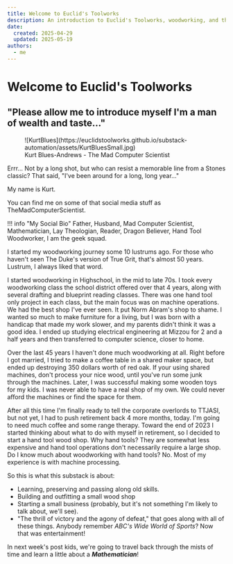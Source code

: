```yaml
---
title: Welcome to Euclid's Toolworks
description: An introduction to Euclid's Toolworks, woodworking, and the author.
date:
  created: 2025-04-29
  updated: 2025-05-19
authors:
  - me
---
```


# Welcome to Euclid's Toolworks

## **"Please allow me to introduce myself I'm a man of wealth and taste..."**

<figure markdown="span">
  ![KurtBlues](https://euclidstoolworks.github.io/substack-automation/assets/KurtBluesSmall.jpg)
  <figcaption>Kurt Blues-Andrews - The Mad Computer Scientist</figcaption>
</figure>

Errr... Not by a long shot, but who can resist a memorable line from a Stones classic? That said, "I've been around for a long, long year..."

My name is Kurt.

You can find me on some of that social media stuff as TheMadComputerScientist.

!!! info "My Social Bio"
    Father, Husband, Mad Computer Scientist, Mathematician, Lay Theologian, Reader, Dragon Believer, Hand Tool Woodworker, I am the geek squad.

I started my woodworking journey some 10 lustrums ago. For those who haven't seen The Duke's version of True Grit, that's almost 50 years. Lustrum, I always liked that word.

I started woodworking in Highschool, in the mid to late 70s.  I took every woodworking class the school district offered over that 4 years, along with several drafting and blueprint reading classes.  There was one hand tool only project in each class, but the main focus was on machine operations. We had the best shop I've ever seen. It put Norm Abram's shop to shame.  I wanted so much to make furniture for a living, but I was born with a handicap that made my work slower, and my parents didn't think it was a good idea. I ended up studying electrical engineering at Mizzou for 2 and a half years and then transferred to computer science, closer to home. 

Over the last 45 years I haven't done much woodworking at all. Right before I got married, I tried to make a coffee table in a shared maker space, but ended up destroying 350 dollars worth of red oak.  If your using shared machines, don't process your nice wood, until you've run some junk through the machines.  Later, I was successful making some wooden toys for my kids.  I was never able to have a real shop of my own. We could never afford the machines or find the space for them.

After all this time I'm finally ready to tell the corporate overlords to TTJASI, but not yet, I had to push retirement back 4 more months, today. I'm going to need much coffee and some range therapy.  Toward the end of 2023 I started thinking about what to do with myself in retirement, so I decided to start a hand tool wood shop. Why hand tools? They are somewhat less expensive and hand tool operations don't necessarily require a large shop. Do I know much about woodworking with hand tools? No.  Most of my experience is with machine processing.

So this is what this substack is about:

- Learning, preserving and passing along old skills.
- Building and outfitting a small wood shop
- Starting a small business (probably, but it's not something I'm likely to talk about, we'll see).
- "The thrill of victory and the agony of defeat," that goes along with all of these things. Anybody remember _ABC's Wide World of Sports_? Now that was entertainment!

In next week's post kids, we're going to travel back through the mists of time and learn a little about a **_Mathematician_**!
